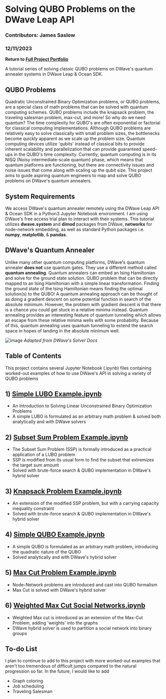 # Solving QUBO Problems on the DWave Leap API

### Contributors: James Saslow
### 12/11/2023

<b> Return to [Full Project Portfolio](https://github.com/jamessaslow/portfolio) </b>

A tutorial series of solving classic QUBO problems on DWave's quantum annealer systems in DWave Leap &amp; Ocean SDK.

<h2> QUBO Problems </h2>

Quadratic Unconstrained Binary Optimization problems, or QUBO problems, are a special class of math problems that can be solved with quantum computing schemes. QUBO problems include the knapsack problem, the traveling salesman problem, max-cut, and more! So why do we need quantum? The time complexity for QUBO's are often exponential or factorial for classical computing implementations. Although QUBO problems are relatively easy to solve classically with small problem sizes, the bottlenecks become quickly apparent as we scale up the problem size. Quantum computing devices utilize 'qubits' instead of classical bits to provide inherent scalability and parallelization that can provide guaranteed speed-ups in the QUBO's time complexity. Currently, quantum computing is in its NISQ (Noisy intermediate-scale quantum) phase, which means that quantum platforms are functioning, but there are connectivity issues and noise issues that come along with scaling up the qubit size. This project aims to guide aspiring quantum engineers to map and solve QUBO problems on DWave's quantum annealers.


<h2> System Requirements </h2>

We access DWave's quantum annealer remotely using the DWave Leap API & Ocean SDK in a Python3 Jupyter Notebook environment. I am using DWave's free access trial plan to interact with their systems. 
This tutorial utilizes **dwave.system** and **dimod** packages from DWave, **networkx** for node-network embedding, as well as standard Python packages i.e. **numpy**, **matplotlib**, & **pandas**.

<h2> DWave's Quantum Annealer </h2>

Unlike many other quantum computing platforms, DWave's quantum annealer **does not** use quantum gates. They use a different method called **quantum annealing**. Quantum annealers can embed an Ising Hamiltonian and solve for the ground state solution. QUBO problem that can be directly mapped to an Ising Hamiltonian with a simple linear transformation. Finding the ground state of the Ising Hamiltonian means finding the optimal solution(s) to the QUBO! A quantum annealing approach can be thought of as doing a gradient descent on some potential function in search of the absolute minimum. However, the problem with gradient descent is that there is a chance you could get stuck in a relative minima instead. Quantum annealing provides an interesting feature of quantum tunneling which allows an escape from these relative minima wells with some probability. Because of this, quantum annealing uses quantum tunneling to extend the search space in hopes of landing in the absolute minimum well.

![image](https://github.com/jamessaslow/dwave-leap-qubos/assets/22723891/a389535f-5c80-4726-9afe-5f3bdc5f8277)
*Adapted from DWave's Solver Docs*


<h2> Table of Contents</h2>

This project contains several Jupyter Notebook (.ipynb) files containing worked-out examples of how to use DWave's API in solving a variety of QUBO problems

## 1) [Simple LUBO Example.ipynb](https://github.com/jamessaslow/dwave-leap-qubos/blob/main/1.%20Simple%20LUBO%20Example.ipynb)
   - An Introduction to Solving Linear Unconstrained Binary Optimization Problems
   - A simple LUBO is formulated as an arbitrary math problem & solved both analytically and with DWave solvers
## 2) [Subset Sum Problem Example.ipynb](https://github.com/jamessaslow/dwave-leap-qubos/blob/main/2.%20Subset%20Sum%20Problem%20Example.ipynb)
   - The Subset Sum Problem (SSP) is formally introduced as a practical application of a LUBO problem
   - SSP is modified from its usual form to find the subset that extremizes the target sum amount
   - Solved with brute-force search & QUBO implementation in DWave's hybrid solver
## 3) [Knapsack Problem Example.ipynb](https://github.com/jamessaslow/dwave-leap-qubos/blob/main/3.%20Knapsack%20Problem%20Example.ipynb)
   - An extension of the modified SSP problem, but with a carrying capacity inequality constraint
   - Solved with brute-force search & QUBO implementation in DWave's hybrid solver
## 4) [Simple QUBO Example.ipynb](https://github.com/jamessaslow/dwave-leap-qubos/blob/main/4.%20Simple%20QUBO%20Example.ipynb)
   - A simple QUBO is formulated as an arbitrary math problem, introducing the quadratic nature of the QUBO
   - Solved analytically and with DWave's hybrid solver
## 5) [Max Cut Problem Example.ipynb](https://github.com/jamessaslow/dwave-leap-qubos/blob/main/5.%20Max%20Cut%20Problem%20Example.ipynb)
   - Node-Network problems are introduced and cast into QUBO formalism
   - Max Cut is solved with DWave's hybrid solver
## 6) [Weighted Max Cut Social Networks.ipynb](https://github.com/jamessaslow/dwave-leap-qubos/blob/main/6.%20Weighted%20Max%20Cut%20Social%20Networks.ipynb)
   - Weighted Max cut is introduced as an extension of the Max-Cut Problem, adding 'weights' into the graphs
   - DWave hybrid solver is used to partition a social network into binary groups


<h2> To-do List </h2>
I plan to continue to add to this project with more worked-out examples that aren't too tremendous of difficult jumps compared to the natural progression so far.
In the future, I would like to add 

- Graph coloring
- Job scheduling 
- Traveling Salesman
